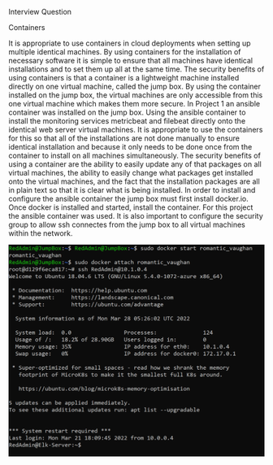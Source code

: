 Interview Question

Containers

It is appropriate to use containers in cloud deployments when setting up multiple identical machines. By using containers for the installation of necessary software it is simple to ensure that all machines have identical installations and to set them up all at the same time. The security benefits of using containers is that a container is a lightweight machine installed directly on one virtual machine, called the jump box. By using the container installed on the jump box, the virtual machines are only accessible from this one virtual machine which makes them more secure. In Project 1 an ansible container was installed on the jump box. Using the ansible container to install the monitoring services metricbeat and filebeat directly onto the identical web server virtual machines. It is appropriate to use the containers for this so that all of the installations are not done manually to ensure identical installation and because it only needs to be done once from the container to install on all machines simultaneously. The security benefits of using a container are the ability to easily update any of that packages on all virtual machines, the ability to easily change what packages get installed onto the virtual machines, and the fact that the installation packages are all in plain text so that it is clear what is being installed. In order to install and configure the ansible container the jump box must first install docker.io. Once docker is installed and started, install the container. For this project the ansible container was used. It is also important to configure the security group to allow ssh connectes from the jump box to all virtual machines within the network.

![Attaching to Container](Images/Day_1_Part_2.2.PNG)
